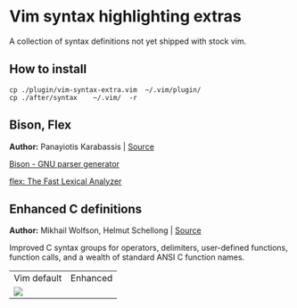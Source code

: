 Vim syntax highlighting extras
===============================================================================

A collection of syntax definitions not yet shipped with stock vim.

How to install
---------------
    cp ./plugin/vim-syntax-extra.vim  ~/.vim/plugin/
    cp ./after/syntax    ~/.vim/  -r

Bison, Flex
-------------------------------------------------------------------------------
**Author:** Panayiotis Karabassis | [Source](https://groups.google.com/d/msg/vim_use/-cHCX2MkpOg/bPoDIRyEqqIJ)

[Bison - GNU parser generator](http://www.gnu.org/software/bison/)

[flex: The Fast Lexical Analyzer](http://flex.sourceforge.net/)

Enhanced C definitions 
-------------------------------------------------------------------------------
**Author:** Mikhail Wolfson, Helmut Schellong | [Source](http://www.vim.org/scripts/script.php?script_id=3064)

Improved C syntax groups for operators, delimiters, user-defined 
functions, function calls, and a wealth of standard ANSI C function names. 

<table>
<tr>
    <td>Vim default</td><td>Enhanced</td>
</tr>
<tr>
    <td colspan="2"><img src="https://raw.github.com/justinmk/vim-syntax-extra/fancy/enhanced_c_before_after.png"/></td>
</tr>
</table>




